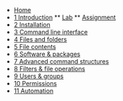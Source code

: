 <!-- docs/_sidebar.md -->
* [Home](/)
* [1 Introduction](./01_introduction/01_course.md)
** [Lab](./01_introduction/02_lab.md)
** [Assignment](./01_introduction/99_assignments.md)
* [2 Installation](./02_installation/01_course.md)
* [3 Command line interface](./03_commandline/01_course.md)
* [4 Files and folders](./04_filesandfolders/01_course.md)
* [5 File contents](./05_filecontents/01_course.md)
* [6 Software & packages](./06_software/01_course.md)
* [7 Advanced command structures](./07_advancedcommands/01_course.md)
* [8 Filters & file operations ](./08_filters/01_course.md)
* [9 Users & groups](./09_usersandpermissions/01_course.md)
* [10 Permissions](./10_permissions/01_course.md)
* [11 Automation](./11_automation/01_course.md)